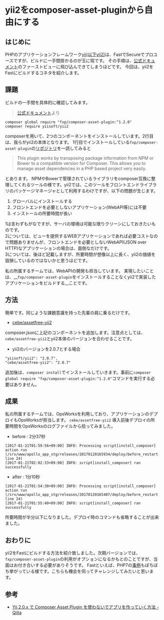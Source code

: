 # yii2をcomposer-asset-pluginから自由にする

## はじめに

PHPのアプリケーションフレームワーク[yii(以下yii2)](http://www.yiiframework.com/)は、FastでSecureでプロユースですが、ビルドに一手間掛かるのが玉に瑕です。
その手順は、[公式ドキュメント](http://www.yiiframework.com/doc-2.0/index.html)のファーストビューに飛び込んできてしまうほどです。
今回は、yii2をFastにビルドするコネタを紹介します。

## 課題

ビルドの一手間を具体的に確認してみます。

>[公式ドキュメント](http://www.yiiframework.com/doc-2.0/index.html)より
```
composer global require "fxp/composer-asset-plugin:^1.2.0"
composer require yiisoft/yii2
```

composerを用いて、2つのコンポーネントをインストールしています。2行目は、我らがyii2の本体となります。
1行目でインストールしている```fxp/composer-asset-plugin```の[リポジトリ](https://github.com/fxpio/composer-asset-plugin)を一読してみると

>This plugin works by transposing package information from NPM or Bower to a compatible version for Composer. This allows you to manage asset dependencies in a PHP based project very easily.

とあります。
NPMやBowerで管理されているライブラリをcomposer互換に整理してくれるツールの様です。yii2では、このツールをフロントエンドライブラリのパッケージマネージャとして利用するわけですが、以下の問題が生じます。

1. グローバルにインストールする
1. フロントエンドを必要としないアプリケーション(WebAPI等)には不要
1. インストールの所要時間が長い

1は言わずもがなですが、サーバの環境は可能な限りクリーンにしておきたいものです。  
2については、ビューを提供するWEBアプリケーションであれば必要コストなので問題ありませんが、フロントエンドを必要としないWebAPI(JSON over HTTP)なアプリケーションの場合は、面倒なだけです。  
3については、後ほど記載しますが、所要時間が想像以上に長く、yii2の価値を毀損しているのではないかと思うほどです。  

私の所属するチームでは、WebAPIの開発も担当しています。
実現したいことは、__```fxp/composer-asset-plugin```をインストールすることなくyii2で実装したアプリケーションをビルドする__ことです。

## 方法

簡単です。同じような課題意識を持った先輩の肩に乗るだけです。

- [cebe/assetfree-yii2](https://github.com/cebe/assetfree-yii2)

composer.jsonに上記のコンポーネントを追加します。注意点としては、```cebe/assetfree-yii2```とyii2本体のバージョンを合わせることです。

- yii2のバージョンを2.0.7とする場合
```
"yiisoft/yii2": "2.0.7",
"cebe/assetfree-yii2": "2.0.7"
```

追加後は、```composer install```でインストールしていきます。事前に```composer global require "fxp/composer-asset-plugin:^1.2.0"```コマンドを実行する必要はありません。

## 成果

私の所属するチームでは、OpsWorksを利用しており、アプリケーションのデプロイもOpsWorksが担当します。
```cebe/assetfree-yii2``` 導入前後デプロイの所要時間をOpsWorksのログファイルから拾ってみました。

- before : 2分37秒
```
[2017-01-21T01:59:56+09:00] INFO: Processing script[install_composer] action run (/srv/www/apollo_app_stg/releases/20170120165934/deploy/before_restart.rb line 24)
[2017-01-21T02:02:33+09:00] INFO: script[install_composer] ran successfully
```

- after : 1分10秒
```
[2017-01-21T01:54:30+09:00] INFO: Processing script[install_composer] action run (/srv/www/apollo_app_stg/releases/20170120165407/deploy/before_restart.rb line 24)
[2017-01-21T01:55:40+09:00] INFO: script[install_composer] ran successfully
```

所要時間が半分以下になりました。デプロイ時のコマンドも省略することが出来ました。

## おわりに

yii2をFastにビルドする方法を紹介致しました。次期バージョンでは、```fxp/composer-asset-plugin```の利用がオプションになるかもとのことですが、当面はお付き合いする必要がありそうです。
Fastといえば、PHP7の[事例](http://www.yiiframework.com/forum/index.php/topic/63662-yii2-and-php-7/page__view__findpost__p__299411)もぼちぼち挙がっている様です。こちらも機会を伺ってチャレンジしてみたいと思います。

## 参考

- [Yii 2.0.x で Composer Asset Plugin を使わないでアプリを作っていく方法 - Qiita](http://qiita.com/livejam_db/items/70d674d0d735038ef93f)
